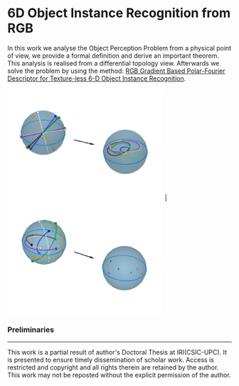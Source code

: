 # 6D Object Instance Recognition from RGB

In this work we analyse the Object Perception Problem from a physical point of view, we provide a formal definition and derive an important theorem. This analysis is realised from a differential topology view. Afterwards we solve the problem by using the method: [RGB Gradient Based Polar-Fourier Descriptor for Texture-less 6-D Object Instance Recognition](https://github.com/davreixach/RGBpfDescriptor).

<img src="https://github.com/davreixach/6DOIRfromRGB/blob/master/images/F_toy_1.png" width="350"> | <img src="https://github.com/davreixach/6DOIRfromRGB/blob/master/images/F_toy_2.png" width="350"> 

### Preliminaries
---

This work is a partial result of author's Doctoral Thesis at IRI(CSIC-UPC). It is presented to ensure timely dissemination of scholar work. Access is restricted and copyright and all rights therein are retained by the author. This work may not be reposted without the explicit permission of the author.
